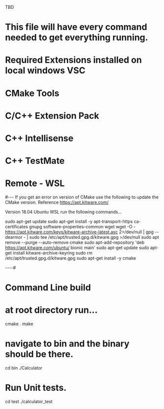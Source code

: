 TBD
# This file will have every command needed to get everything running.

# Required Extensions installed on local windows VSC
# CMake Tools
# C/C++ Extension Pack
# C++ Intellisense
# C++ TestMate
# Remote - WSL

#--- If you get an error on version of CMake use the following to update the CMake version. Reference https://apt.kitware.com/

Version 18.04 Ubuntu WSL run the following commands...

sudo apt-get update
sudo apt-get install -y apt-transport-https ca-certificates gnupg software-properties-common wget
wget -O - https://apt.kitware.com/keys/kitware-archive-latest.asc 2>/dev/null | gpg --dearmor - | sudo tee /etc/apt/trusted.gpg.d/kitware.gpg >/dev/null
sudo apt remove --purge --auto-remove cmake
sudo apt-add-repository 'deb https://apt.kitware.com/ubuntu/ bionic main'
sudo apt-get update
sudo apt-get install kitware-archive-keyring
sudo rm /etc/apt/trusted.gpg.d/kitware.gpg
sudo apt-get install -y cmake

----#

# Command Line build
# at root directory run...
cmake .
make
# navigate to bin and the binary should be there.
cd bin
./Calculator

# Run Unit tests.
cd test
./calculator_test


